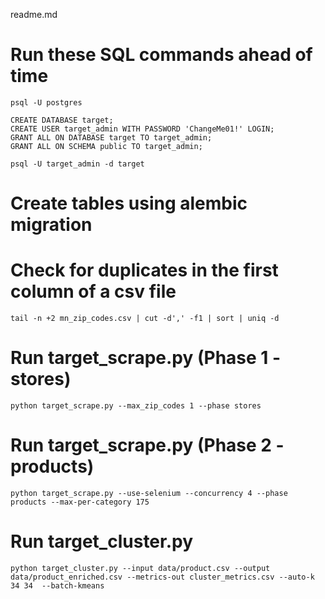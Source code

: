readme.md


# Run these SQL commands ahead of time

```
psql -U postgres
```

```
CREATE DATABASE target;
CREATE USER target_admin WITH PASSWORD 'ChangeMe01!' LOGIN;
GRANT ALL ON DATABASE target TO target_admin;
GRANT ALL ON SCHEMA public TO target_admin;
```

```
psql -U target_admin -d target
```

# Create tables using alembic migration

# Check for duplicates in the first column of a csv file 
`tail -n +2 mn_zip_codes.csv | cut -d',' -f1 | sort | uniq -d`

# Run target_scrape.py (Phase 1 - stores)
`python target_scrape.py --max_zip_codes 1 --phase stores`

# Run target_scrape.py (Phase 2 - products)
`python target_scrape.py --use-selenium --concurrency 4 --phase products --max-per-category 175`

# Run target_cluster.py
`python target_cluster.py --input data/product.csv --output data/product_enriched.csv --metrics-out cluster_metrics.csv --auto-k 34 34  --batch-kmeans`

